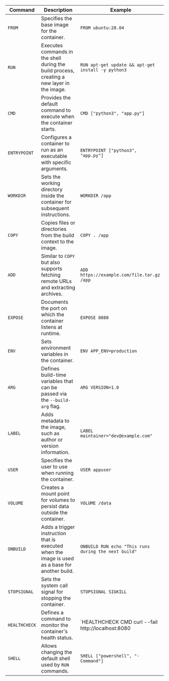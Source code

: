 

| **Command**   | **Description**                                                                                 | **Example**                                          |
| ------------- | ----------------------------------------------------------------------------------------------- | ---------------------------------------------------- |
| `FROM`        | Specifies the base image for the container.                                                     | `FROM ubuntu:20.04`                                  |
| `RUN`         | Executes commands in the shell during the build process, creating a new layer in the image.     | `RUN apt-get update && apt-get install -y python3`   |
| `CMD`         | Provides the default command to execute when the container starts.                              | `CMD ["python3", "app.py"]`                          |
| `ENTRYPOINT`  | Configures a container to run as an executable with specific arguments.                         | `ENTRYPOINT ["python3", "app.py"]`                   |
| `WORKDIR`     | Sets the working directory inside the container for subsequent instructions.                    | `WORKDIR /app`                                       |
| `COPY`        | Copies files or directories from the build context to the image.                                | `COPY . /app`                                        |
| `ADD`         | Similar to `COPY` but also supports fetching remote URLs and extracting archives.               | `ADD https://example.com/file.tar.gz /app`           |
| `EXPOSE`      | Documents the port on which the container listens at runtime.                                   | `EXPOSE 8080`                                        |
| `ENV`         | Sets environment variables in the container.                                                    | `ENV APP_ENV=production`                             |
| `ARG`         | Defines build-time variables that can be passed via the `--build-arg` flag.                     | `ARG VERSION=1.0`                                    |
| `LABEL`       | Adds metadata to the image, such as author or version information.                              | `LABEL maintainer="dev@example.com"`                 |
| `USER`        | Specifies the user to use when running the container.                                           | `USER appuser`                                       |
| `VOLUME`      | Creates a mount point for volumes to persist data outside the container.                        | `VOLUME /data`                                       |
| `ONBUILD`     | Adds a trigger instruction that is executed when the image is used as a base for another build. | `ONBUILD RUN echo "This runs during the next build"` |
| `STOPSIGNAL`  | Sets the system call signal for stopping the container.                                         | `STOPSIGNAL SIGKILL`                                 |
| `HEALTHCHECK` | Defines a command to monitor the container's health status.                                     | `HEALTHCHECK CMD curl --fail http://localhost:8080   |  | exit 1` |
| `SHELL`       | Allows changing the default shell used by `RUN` commands.                                       | `SHELL ["powershell", "-Command"]`                   |
